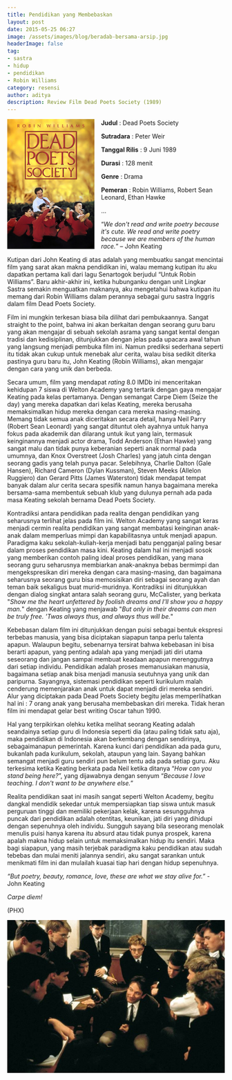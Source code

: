 ```yaml
---
title: Pendidikan yang Membebaskan
layout: post
date: 2015-05-25 06:27
image: /assets/images/blog/beradab-bersama-arsip.jpg
headerImage: false
tag:
- sastra
- hidup
- pendidikan
- Robin Williams
category: resensi
author: aditya
description: Review Film Dead Poets Society (1989)
---
```


<img class="image" src="/assets/images/film/dead-poets-society.jpg" alt="cover film Dead Poets Society" height="300px" align="left" style="PADDING-RIGHT: 15px;">

__Judul__                   : Dead Poets Society

__Sutradara__            : Peter Weir

__Tanggal Rilis__        : 9 Juni 1989

__Durasi__                 : 128 menit

__Genre__                 : Drama

__Pemeran__             : Robin Williams, Robert Sean Leonard, Ethan Hawke

...

“_We don't read and write poetry because it's cute. We read and write poetry because we are members of the human race._” – John Keating

Kutipan dari John Keating di atas adalah yang membuatku sangat mencintai film yang sarat akan makna pendidikan ini, walau memang kutipan itu aku dapatkan pertama kali dari lagu Senartogok berjudul “Untuk Robin Williams”. Baru akhir-akhir ini, ketika hubunganku dengan unit Lingkar Sastra semakin menguatkan maknanya, aku mengetahui bahwa kutipan itu memang dari Robin Williams dalam perannya sebagai guru sastra Inggris dalam film Dead Poets Society.

Film ini mungkin terkesan biasa bila dilihat dari pembukaannya. Sangat straight to the point, bahwa ini akan berkaitan dengan seorang guru baru yang akan mengajar di sebuah sekolah asrama yang sangat kental dengan tradisi dan kedisiplinan, ditunjukkan dengan jelas pada upacara awal tahun yang langsung menjadi pembuka film ini. Namun prediksi sederhana seperti itu tidak akan cukup untuk menebak alur cerita, walau bisa sedikit diterka pastinya guru baru itu, John Keating (Robin Williams), akan mengajar dengan cara yang unik dan berbeda.

Secara umum, film yang mendapat _rating_ 8.0 IMDb ini menceritakan kehidupan 7 siswa di Welton Academy yang tertarik dengan gaya mengajar Keating pada kelas pertamanya. Dengan semangat Carpe Diem (Seize the day) yang mereka dapatkan dari kelas Keating, mereka berusaha memaksimalkan hidup mereka dengan cara mereka masing-masing. Memang tidak semua anak diceritakan secara detail, hanya Neil Parry (Robert Sean Leonard) yang sangat dituntut oleh ayahnya untuk hanya fokus pada akademik dan dilarang untuk ikut yang lain, termasuk keinginannya menjadi actor drama, Todd Anderson (Ethan Hawke) yang sangat malu dan tidak punya keberanian seperti anak normal pada umumnya, dan Knox Overstreet (Josh Charles) yang jatuh cinta dengan seorang gadis yang telah punya pacar. Selebihnya, Charlie Dalton (Gale Hansen), Richard Cameron (Dylan Kussman), Steven Meeks (Allelon Ruggiero) dan Gerard Pitts (James Waterston) tidak mendapat tempat banyak dalam alur cerita secara spesifik namun hanya bagaimana mereka bersama-sama membentuk sebuah klub yang dulunya pernah ada pada masa Keating sekolah bernama Dead Poets Society.

Kontradiksi antara pendidikan pada realita dengan pendidikan yang seharusnya terlihat jelas pada film ini. Welton Academy yang sangat keras menjadi cermin realita pendidikan yang sangat membatasi keinginan anak-anak dalam memperluas mimpi dan kapabilitasnya untuk menjadi apapun. Paradigma kaku sekolah-kuliah-kerja menjadi batu pengganjal paling besar dalam proses pendidikan masa kini. Keating dalam hal ini menjadi sosok yang memberikan contoh paling ideal proses pendidikan, yang mana seorang guru seharusnya membiarkan anak-anaknya bebas bermimpi dan mengekspresikan diri mereka dengan cara masing-masing, dan bagaimana seharusnya seorang guru bisa memosisikan diri sebagai seorang ayah dan teman baik sekaligus buat murid-muridnya. Kontradiksi ini ditunjukkan dengan dialog singkat antara salah seorang guru, McCalister, yang berkata "_Show me the heart unfettered by foolish dreams and I'll show you a happy man._" dengan Keating yang menjawab "_But only in their dreams can men be truly free. 'Twas always thus, and always thus will be._"

Kebebasan dalam film ini ditunjukkan dengan puisi sebagai bentuk ekspresi terbebas manusia, yang bisa diciptakan siapapun tanpa perlu talenta apapun. Walaupun begitu, sebenarnya tersirat bahwa kebebasan ini bisa berarti apapun, yang penting adalah apa yang menjadi jati diri utama seseorang dan jangan sampai membuat keadaan apapun merenggutnya dari setiap individu. Pendidikan adalah proses memanusiakan manusia, bagaimana setiap anak bisa menjadi manusia seutuhnya yang unik dan paripurna. Sayangnya, sistemasi pendidikan seperti kurikulum malah cenderung memenjarakan anak untuk dapat menjadi diri mereka sendiri. Alur yang diciptakan pada Dead Poets Society begitu jelas memperlihatkan hal ini : 7 orang anak yang berusaha membebaskan diri mereka. Tidak heran film ini mendapat gelar best writing Oscar tahun 1990.

Hal yang terpikirkan olehku ketika melihat seorang Keating adalah seandainya setiap guru di Indonesia seperti dia (atau paling tidak satu aja), maka pendidikan di Indonesia akan berkembang dengan sendirinya, sebagaimanapun pemerintah. Karena kunci dari pendidikan ada pada guru, bukanlah pada kurikulum, sekolah, ataupun yang lain.  Sayang bahkan semangat menjadi guru sendiri pun belum tentu ada pada setiap guru. Aku terkesima ketika Keating berkata pada Neil ketika ditanya “_How can you stand being here?_”, yang dijawabnya dengan senyum “_Because I love teaching. I don't want to be anywhere else._”

Realita pendidikan saat ini masih sangat seperti Welton Academy, begitu dangkal mendidik sekedar untuk mempersiapkan tiap siswa untuk masuk perguruan tinggi dan memiliki pekerjaan kelak, karena sesungguhnya puncak dari pendidikan adalah otentitas, keunikan, jati diri yang dihidupi dengan sepenuhnya oleh individu. Sungguh sayang bila seseorang menolak menulis puisi hanya karena itu absurd atau tidak punya prospek, karena apalah makna hidup selain untuk memaksimalkan hidup itu sendiri. Maka bagi siapapun, yang masih terjebak paradigma kaku pendidikan atau sudah tebebas dan  mulai meniti jalannya sendiri, aku sangat sarankan untuk menikmati film ini dan mulailah kuasai tiap hari dengan hidup sepenuhnya.

_“But poetry, beauty, romance, love, these are what we stay alive for.”_ - John Keating

_Carpe diem!_

(PHX)

<img class="image" src="/assets/images/film/dead-poets-society-1.jpg" alt=""> 